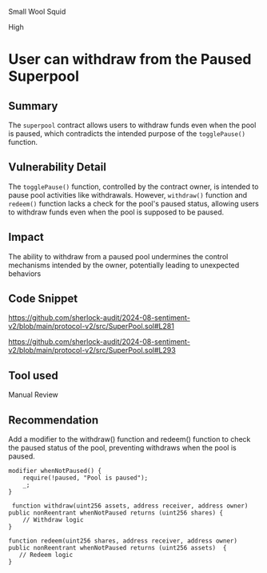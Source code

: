 Small Wool Squid

High

# User can withdraw from the Paused Superpool

## Summary
The `superpool` contract allows users to withdraw funds even when the pool is paused, which contradicts the intended purpose of the `togglePause()` function.

## Vulnerability Detail
The `togglePause()` function, controlled by the contract owner, is intended to pause pool activities like withdrawals. However, `withdraw()` function and `redeem()` function lacks a check for the pool's paused status, allowing users to withdraw funds even when the pool is supposed to be paused.

## Impact
The ability to withdraw from a paused pool undermines the control mechanisms intended by the owner, potentially leading to unexpected behaviors

## Code Snippet
https://github.com/sherlock-audit/2024-08-sentiment-v2/blob/main/protocol-v2/src/SuperPool.sol#L281

https://github.com/sherlock-audit/2024-08-sentiment-v2/blob/main/protocol-v2/src/SuperPool.sol#L293

## Tool used

Manual Review

## Recommendation

Add a modifier to the withdraw() function and redeem() function to check the paused status of the pool, preventing withdraws when the pool is paused.

```solidity
modifier whenNotPaused() {
    require(!paused, "Pool is paused");
    _;
}

 function withdraw(uint256 assets, address receiver, address owner) public nonReentrant whenNotPaused returns (uint256 shares) {
    // Withdraw logic
}

function redeem(uint256 shares, address receiver, address owner) public nonReentrant whenNotPaused returns (uint256 assets)  {
   // Redeem logic
}   
```